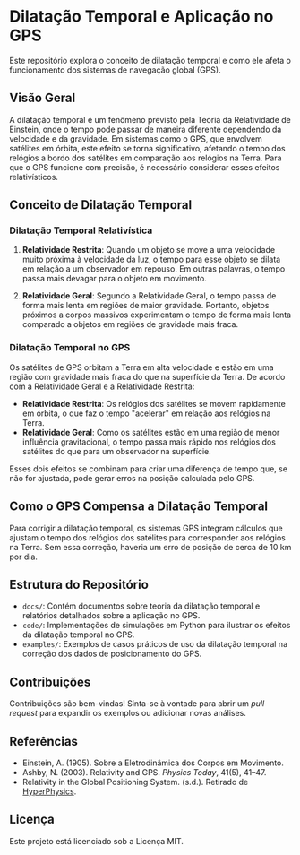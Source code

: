 # Dilatação Temporal e Aplicação no GPS

Este repositório explora o conceito de dilatação temporal e como ele afeta o funcionamento dos sistemas de navegação global (GPS).

## Visão Geral

A dilatação temporal é um fenômeno previsto pela Teoria da Relatividade de Einstein, onde o tempo pode passar de maneira diferente dependendo da velocidade e da gravidade. Em sistemas como o GPS, que envolvem satélites em órbita, este efeito se torna significativo, afetando o tempo dos relógios a bordo dos satélites em comparação aos relógios na Terra. Para que o GPS funcione com precisão, é necessário considerar esses efeitos relativísticos.

## Conceito de Dilatação Temporal

### Dilatação Temporal Relativística

1. **Relatividade Restrita**: Quando um objeto se move a uma velocidade muito próxima à velocidade da luz, o tempo para esse objeto se dilata em relação a um observador em repouso. Em outras palavras, o tempo passa mais devagar para o objeto em movimento.

2. **Relatividade Geral**: Segundo a Relatividade Geral, o tempo passa de forma mais lenta em regiões de maior gravidade. Portanto, objetos próximos a corpos massivos experimentam o tempo de forma mais lenta comparado a objetos em regiões de gravidade mais fraca.

### Dilatação Temporal no GPS

Os satélites de GPS orbitam a Terra em alta velocidade e estão em uma região com gravidade mais fraca do que na superfície da Terra. De acordo com a Relatividade Geral e a Relatividade Restrita:
- **Relatividade Restrita**: Os relógios dos satélites se movem rapidamente em órbita, o que faz o tempo "acelerar" em relação aos relógios na Terra.
- **Relatividade Geral**: Como os satélites estão em uma região de menor influência gravitacional, o tempo passa mais rápido nos relógios dos satélites do que para um observador na superfície.

Esses dois efeitos se combinam para criar uma diferença de tempo que, se não for ajustada, pode gerar erros na posição calculada pelo GPS.

## Como o GPS Compensa a Dilatação Temporal

Para corrigir a dilatação temporal, os sistemas GPS integram cálculos que ajustam o tempo dos relógios dos satélites para corresponder aos relógios na Terra. Sem essa correção, haveria um erro de posição de cerca de 10 km por dia.

## Estrutura do Repositório

- `docs/`: Contém documentos sobre teoria da dilatação temporal e relatórios detalhados sobre a aplicação no GPS.
- `code/`: Implementações de simulações em Python para ilustrar os efeitos da dilatação temporal no GPS.
- `examples/`: Exemplos de casos práticos de uso da dilatação temporal na correção dos dados de posicionamento do GPS.

## Contribuições

Contribuições são bem-vindas! Sinta-se à vontade para abrir um *pull request* para expandir os exemplos ou adicionar novas análises.

## Referências

- Einstein, A. (1905). Sobre a Eletrodinâmica dos Corpos em Movimento.
- Ashby, N. (2003). Relativity and GPS. *Physics Today*, 41(5), 41–47.
- Relativity in the Global Positioning System. (s.d.). Retirado de [HyperPhysics](http://hyperphysics.phy-astr.gsu.edu/hbase/relativ/gps.html).

## Licença

Este projeto está licenciado sob a Licença MIT.

